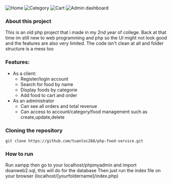 ![Home](https://res.cloudinary.com/dbiliw2ja/image/upload/v1694932353/Home_qo8lmy.png)
![Category](https://res.cloudinary.com/dbiliw2ja/image/upload/v1694932354/Category_s8qzgu.png)
![Cart](https://res.cloudinary.com/dbiliw2ja/image/upload/v1694932352/Cart_phmmiw.png)
![Admin dashboard](https://res.cloudinary.com/dbiliw2ja/image/upload/v1694932351/Admin_y3plgn.png)

### About this project
This is an old php project that i made in my 2nd year of college. 
Back at that time im still new to web programming and php so the UI might not look good and the features are also very limited.
The code isn't clean at all and folder structure is a mess too

### Features: 
+ As a client: 
    - Register/login account
    - Search for food by name
    - Display foods by categorie
    - Add food to cart and order
+ As an administrator
    - Can see all orders and total revenue
    - Can access to account/category/food management such as create,update,delete

### Cloning the repository

```shell
git clone https://github.com/tuanloc288/php-food-service.git
```

### How to run
Run xampp then go to your localhost/phpmyadmin and import doanweb2.sql, this will do for the database
Then just run the index file on your browser (localhost/[yourfoldername]/index.php)
